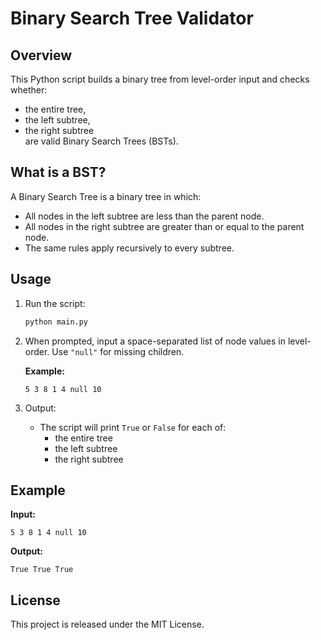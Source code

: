 # Binary Search Tree Validator

## Overview

This Python script builds a binary tree from level-order input and checks whether:
- the entire tree,
- the left subtree,
- the right subtree  
are valid Binary Search Trees (BSTs).

## What is a BST?

A Binary Search Tree is a binary tree in which:
- All nodes in the left subtree are less than the parent node.
- All nodes in the right subtree are greater than or equal to the parent node.
- The same rules apply recursively to every subtree.

## Usage

1. Run the script:
   ```bash
   python main.py
   ```

2. When prompted, input a space-separated list of node values in level-order. Use `"null"` for missing children.

   **Example:**
   ```
   5 3 8 1 4 null 10
   ```

3. Output:
   - The script will print `True` or `False` for each of:
     - the entire tree
     - the left subtree
     - the right subtree

## Example

**Input:**
```
5 3 8 1 4 null 10
```

**Output:**
```
True True True
```

## License

This project is released under the MIT License.